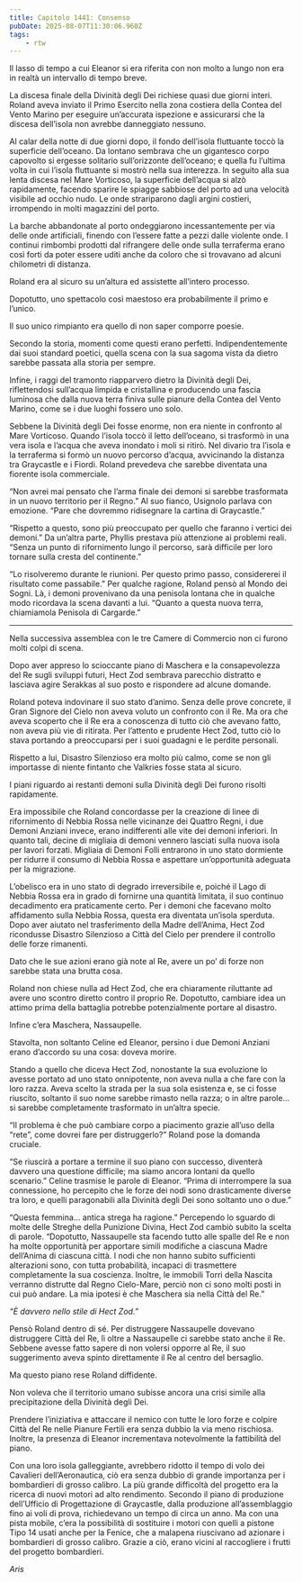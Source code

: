 ```yaml
---
title: Capitolo 1441: Consenso
pubDate: 2025-08-07T11:30:06.960Z
tags:
    - rtw
---
```



Il lasso di tempo a cui Eleanor si era riferita con non molto a lungo non era in realtà un intervallo di tempo breve.


La discesa finale della Divinità degli Dei richiese quasi due giorni interi. Roland aveva inviato il Primo Esercito nella zona costiera della Contea del Vento Marino per eseguire un’accurata ispezione e assicurarsi che la discesa dell’isola non avrebbe danneggiato nessuno.


Al calar della notte di due giorni dopo, il fondo dell’isola fluttuante toccò la superficie dell’oceano. Da lontano sembrava che un gigantesco corpo capovolto si ergesse solitario sull’orizzonte dell’oceano; e quella fu l’ultima volta in cui l’isola fluttuante si mostrò nella sua interezza. In seguito alla sua lenta discesa nel Mare Vorticoso, la superficie dell’acqua si alzò rapidamente, facendo sparire le spiagge sabbiose del porto ad una velocità visibile ad occhio nudo. Le onde strariparono dagli argini costieri, irrompendo in molti magazzini del porto.


La barche abbandonate al porto ondeggiarono incessantemente per via delle onde artificiali, finendo con l’essere fatte a pezzi dalle violente onde. I continui rimbombi prodotti dal rifrangere delle onde sulla terraferma erano così forti da poter essere uditi anche da coloro che si trovavano ad alcuni chilometri di distanza.


Roland era al sicuro su un’altura ed assistette all’intero processo.


Dopotutto, uno spettacolo così maestoso era probabilmente il primo e l’unico.


Il suo unico rimpianto era quello di non saper comporre poesie.


Secondo la storia, momenti come questi erano perfetti. Indipendentemente dai suoi standard poetici, quella scena con la sua sagoma vista da dietro sarebbe passata alla storia per sempre.


Infine, i raggi del tramonto riapparvero dietro la Divinità degli Dei, riflettendosi sull’acqua limpida e cristallina e producendo una fascia luminosa che dalla nuova terra finiva sulle pianure della Contea del Vento Marino, come se i due luoghi fossero uno solo.


Sebbene la Divinità degli Dei fosse enorme, non era niente in confronto al Mare Vorticoso. Quando l’isola toccò il letto dell’oceano, si trasformò in una vera isola e l’acqua che aveva inondato i moli si ritirò. Nel divario tra l’isola e la terraferma si formò un nuovo percorso d’acqua, avvicinando la distanza tra Graycastle e i Fiordi. Roland prevedeva che sarebbe diventata una fiorente isola commerciale.


“Non avrei mai pensato che l’arma finale dei demoni si sarebbe trasformata in un nuovo territorio per il Regno.” Al suo fianco, Usignolo parlava con emozione. “Pare che dovremmo ridisegnare la cartina di Graycastle.”


“Rispetto a questo, sono più preoccupato per quello che faranno i vertici dei demoni.” Da un’altra parte, Phyllis prestava più attenzione ai problemi reali. “Senza un punto di rifornimento lungo il percorso, sarà difficile per loro tornare sulla cresta del continente.”


“Lo risolveremo durante le riunioni. Per questo primo passo, considererei il risultato come passabile.” Per qualche ragione, Roland pensò al Mondo dei Sogni. Là, i demoni provenivano da una penisola lontana che in qualche modo ricordava la scena davanti a lui. “Quanto a questa nuova terra, chiamiamola Penisola di Cargarde.”


***






Nella successiva assemblea con le tre Camere di Commercio non ci furono molti colpi di scena.


Dopo aver appreso lo scioccante piano di Maschera e la consapevolezza del Re sugli sviluppi futuri, Hect Zod sembrava parecchio distratto e lasciava agire Serakkas al suo posto e rispondere ad alcune domande.


Roland poteva indovinare il suo stato d’animo. Senza delle prove concrete, il Gran Signore del Cielo non aveva voluto un confronto con il Re. Ma ora che aveva scoperto che il Re era a conoscenza di tutto ciò che avevano fatto, non aveva più vie di ritirata. Per l’attento e prudente Hect Zod, tutto ciò lo stava portando a preoccuparsi per i suoi guadagni e le perdite personali.


Rispetto a lui, Disastro Silenzioso era molto più calmo, come se non gli importasse di niente fintanto che Valkries fosse stata al sicuro.


I piani riguardo ai restanti demoni sulla Divinità degli Dei furono risolti rapidamente.


Era impossibile che Roland concordasse per la creazione di linee di rifornimento di Nebbia Rossa nelle vicinanze dei Quattro Regni, i due Demoni Anziani invece, erano indifferenti alle vite dei demoni inferiori. In quanto tali, decine di migliaia di demoni vennero lasciati sulla nuova isola per lavori forzati. Migliaia di Demoni Folli entrarono in uno stato dormiente per ridurre il consumo di Nebbia Rossa e aspettare un’opportunità adeguata per la migrazione.


L’obelisco era in uno stato di degrado irreversibile e, poiché il Lago di Nebbia Rossa era in grado di fornirne una quantità limitata, il suo continuo decadimento era praticamente certo. Per i demoni che facevano molto affidamento sulla Nebbia Rossa, questa era diventata un’isola sperduta. Dopo aver aiutato nel trasferimento della Madre dell’Anima, Hect Zod ricondusse Disastro Silenzioso a Città del Cielo per prendere il controllo delle forze rimanenti.


Dato che le sue azioni erano già note al Re, avere un po’ di forze non sarebbe stata una brutta cosa.


Roland non chiese nulla ad Hect Zod, che era chiaramente riluttante ad avere uno scontro diretto contro il proprio Re. Dopotutto, cambiare idea un attimo prima della battaglia potrebbe potenzialmente portare al disastro.


Infine c’era Maschera, Nassaupelle.


Stavolta, non soltanto Celine ed Eleanor, persino i due Demoni Anziani erano d’accordo su una cosa: doveva morire.


Stando a quello che diceva Hect Zod, nonostante la sua evoluzione lo avesse portato ad uno stato onnipotente, non aveva nulla a che fare con la loro razza. Aveva scelto la strada per la sua sola esistenza e, se ci fosse riuscito, soltanto il suo nome sarebbe rimasto nella razza; o in altre parole... si sarebbe completamente trasformato in un’altra specie.


“Il problema è che può cambiare corpo a piacimento grazie all’uso della “rete”, come dovrei fare per distruggerlo?” Roland pose la domanda cruciale.


“Se riuscirà a portare a termine il suo piano con successo, diventerà davvero una questione difficile; ma siamo ancora lontani da quello scenario.” Celine trasmise le parole di Eleanor. “Prima di interrompere la sua connessione, ho percepito che le forze dei nodi sono drasticamente diverse tra loro, e quelli paragonabili alla Divinità degli Dei sono soltanto uno o due.”


“Questa femmina... antica strega ha ragione.” Percependo lo sguardo di molte delle Streghe della Punizione Divina, Hect Zod cambiò subito la scelta di parole. “Dopotutto, Nassaupelle sta facendo tutto alle spalle del Re e non ha molte opportunità per apportare simili modifiche a ciascuna Madre dell’Anima di ciascuna città. I nodi che non hanno subito sufficienti alterazioni sono, con tutta probabilità, incapaci di trasmettere completamente la sua coscienza. Inoltre, le immobili Torri della Nascita verranno distrutte dal Regno Cielo-Mare, perciò non ci sono molti posti in cui può andare. La mia ipotesi è che Maschera sia nella Città del Re.”


<em>“È davvero nello stile di Hect Zod.”</em>


Pensò Roland dentro di sé. Per distruggere Nassaupelle dovevano distruggere Città del Re, lì oltre a Nassaupelle ci sarebbe stato anche il Re. Sebbene avesse fatto sapere di non volersi opporre al Re, il suo suggerimento aveva spinto direttamente il Re al centro del bersaglio.


Ma questo piano rese Roland diffidente.


Non voleva che il territorio umano subisse ancora una crisi simile alla precipitazione della Divinità degli Dei.


Prendere l’iniziativa e attaccare il nemico con tutte le loro forze e colpire Città del Re nelle Pianure Fertili era senza dubbio la via meno rischiosa. Inoltre, la presenza di Eleanor incrementava notevolmente la fattibilità del piano.


Con una loro isola galleggiante, avrebbero ridotto il tempo di volo dei Cavalieri dell’Aeronautica, ciò era senza dubbio di grande importanza per i bombardieri di grosso calibro. La più grande difficoltà del progetto era la ricerca di nuovi motori ad alto rendimento. Secondo il piano di produzione dell’Ufficio di Progettazione di Graycastle, dalla produzione all’assemblaggio fino ai voli di prova, richiedevano un tempo di circa un anno. Ma con una pista mobile, c’era la possibilità di sostituire i motori con quelli a pistone Tipo 14 usati anche per la Fenice, che a malapena riuscivano ad azionare i bombardieri di grosso calibro. Grazie a ciò, erano vicini al raccogliere i frutti del progetto bombardieri.






<em>Aris</em>
                                


                                



